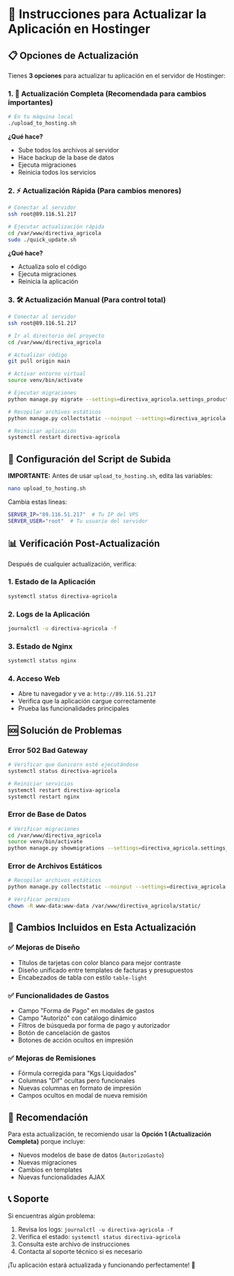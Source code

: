 # 🚀 Instrucciones para Actualizar la Aplicación en Hostinger

## 📋 Opciones de Actualización

Tienes **3 opciones** para actualizar tu aplicación en el servidor de Hostinger:

### 1. 🔄 Actualización Completa (Recomendada para cambios importantes)

```bash
# En tu máquina local
./upload_to_hosting.sh
```

**¿Qué hace?**
- Sube todos los archivos al servidor
- Hace backup de la base de datos
- Ejecuta migraciones
- Reinicia todos los servicios

### 2. ⚡ Actualización Rápida (Para cambios menores)

```bash
# Conectar al servidor
ssh root@89.116.51.217

# Ejecutar actualización rápida
cd /var/www/directiva_agricola
sudo ./quick_update.sh
```

**¿Qué hace?**
- Actualiza solo el código
- Ejecuta migraciones
- Reinicia la aplicación

### 3. 🛠️ Actualización Manual (Para control total)

```bash
# Conectar al servidor
ssh root@89.116.51.217

# Ir al directorio del proyecto
cd /var/www/directiva_agricola

# Actualizar código
git pull origin main

# Activar entorno virtual
source venv/bin/activate

# Ejecutar migraciones
python manage.py migrate --settings=directiva_agricola.settings_production

# Recopilar archivos estáticos
python manage.py collectstatic --noinput --settings=directiva_agricola.settings_production

# Reiniciar aplicación
systemctl restart directiva-agricola
```

## 🔧 Configuración del Script de Subida

**IMPORTANTE:** Antes de usar `upload_to_hosting.sh`, edita las variables:

```bash
nano upload_to_hosting.sh
```

Cambia estas líneas:
```bash
SERVER_IP="89.116.51.217"  # Tu IP del VPS
SERVER_USER="root"  # Tu usuario del servidor
```

## 📊 Verificación Post-Actualización

Después de cualquier actualización, verifica:

### 1. Estado de la Aplicación
```bash
systemctl status directiva-agricola
```

### 2. Logs de la Aplicación
```bash
journalctl -u directiva-agricola -f
```

### 3. Estado de Nginx
```bash
systemctl status nginx
```

### 4. Acceso Web
- Abre tu navegador y ve a: `http://89.116.51.217`
- Verifica que la aplicación cargue correctamente
- Prueba las funcionalidades principales

## 🆘 Solución de Problemas

### Error 502 Bad Gateway
```bash
# Verificar que Gunicorn esté ejecutándose
systemctl status directiva-agricola

# Reiniciar servicios
systemctl restart directiva-agricola
systemctl restart nginx
```

### Error de Base de Datos
```bash
# Verificar migraciones
cd /var/www/directiva_agricola
source venv/bin/activate
python manage.py showmigrations --settings=directiva_agricola.settings_production
```

### Error de Archivos Estáticos
```bash
# Recopilar archivos estáticos
python manage.py collectstatic --noinput --settings=directiva_agricola.settings_production

# Verificar permisos
chown -R www-data:www-data /var/www/directiva_agricola/static/
```

## 📝 Cambios Incluidos en Esta Actualización

### ✅ Mejoras de Diseño
- Títulos de tarjetas con color blanco para mejor contraste
- Diseño unificado entre templates de facturas y presupuestos
- Encabezados de tabla con estilo `table-light`

### ✅ Funcionalidades de Gastos
- Campo "Forma de Pago" en modales de gastos
- Campo "Autorizó" con catálogo dinámico
- Filtros de búsqueda por forma de pago y autorizador
- Botón de cancelación de gastos
- Botones de acción ocultos en impresión

### ✅ Mejoras de Remisiones
- Fórmula corregida para "Kgs Liquidados"
- Columnas "Dif" ocultas pero funcionales
- Nuevas columnas en formato de impresión
- Campos ocultos en modal de nueva remisión

## 🎯 Recomendación

Para esta actualización, te recomiendo usar la **Opción 1 (Actualización Completa)** porque incluye:

- Nuevos modelos de base de datos (`AutorizoGasto`)
- Nuevas migraciones
- Cambios en templates
- Nuevas funcionalidades AJAX

## 📞 Soporte

Si encuentras algún problema:

1. Revisa los logs: `journalctl -u directiva-agricola -f`
2. Verifica el estado: `systemctl status directiva-agricola`
3. Consulta este archivo de instrucciones
4. Contacta al soporte técnico si es necesario

¡Tu aplicación estará actualizada y funcionando perfectamente! 🚀
